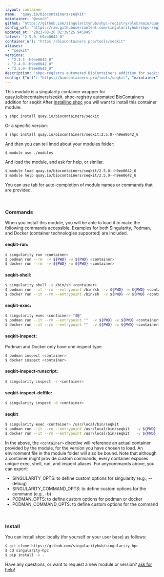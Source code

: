 ```yaml
---
layout: container
name:  "quay.io/biocontainers/seqkit"
maintainer: "@vsoch"
github: "https://github.com/singularityhub/shpc-registry/blob/main/quay.io/biocontainers/seqkit/container.yaml"
config_url: "https://raw.githubusercontent.com/singularityhub/shpc-registry/main/quay.io/biocontainers/seqkit/container.yaml"
updated_at: "2023-08-20 02:39:25.945845"
latest: "2.5.0--h9ee0642_0"
container_url: "https://biocontainers.pro/tools/seqkit"
aliases:
 - "seqkit"
versions:
 - "2.3.1--h9ee0642_0"
 - "2.4.0--h9ee0642_0"
 - "2.5.0--h9ee0642_0"
description: "shpc-registry automated BioContainers addition for seqkit"
config: {"url": "https://biocontainers.pro/tools/seqkit", "maintainer": "@vsoch", "description": "shpc-registry automated BioContainers addition for seqkit", "latest": {"2.5.0--h9ee0642_0": "sha256:0e2d27de945005e56ab9962c4ac03a2de362708efd88fce12284652896193823"}, "tags": {"2.3.1--h9ee0642_0": "sha256:2f3cb2be9909165a153e9b9bef2956d1d7ef7ee4c6f08984ff07f7562c3d7327", "2.4.0--h9ee0642_0": "sha256:515f803edad2f7fafd94daa78251218d094a03f1eb55ebac483c3e040e032f36", "2.5.0--h9ee0642_0": "sha256:0e2d27de945005e56ab9962c4ac03a2de362708efd88fce12284652896193823"}, "docker": "quay.io/biocontainers/seqkit", "aliases": {"seqkit": "/usr/local/bin/seqkit"}}
---
```


This module is a singularity container wrapper for quay.io/biocontainers/seqkit.
shpc-registry automated BioContainers addition for seqkit
After [installing shpc](#install) you will want to install this container module:


```bash
$ shpc install quay.io/biocontainers/seqkit
```

Or a specific version:

```bash
$ shpc install quay.io/biocontainers/seqkit:2.5.0--h9ee0642_0
```

And then you can tell lmod about your modules folder:

```bash
$ module use ./modules
```

And load the module, and ask for help, or similar.

```bash
$ module load quay.io/biocontainers/seqkit/2.5.0--h9ee0642_0
$ module help quay.io/biocontainers/seqkit/2.5.0--h9ee0642_0
```

You can use tab for auto-completion of module names or commands that are provided.

<br>

### Commands

When you install this module, you will be able to load it to make the following commands accessible.
Examples for both Singularity, Podman, and Docker (container technologies supported) are included.

#### seqkit-run:

```bash
$ singularity run <container>
$ podman run --rm  -v ${PWD} -w ${PWD} <container>
$ docker run --rm  -v ${PWD} -w ${PWD} <container>
```

#### seqkit-shell:

```bash
$ singularity shell -s /bin/sh <container>
$ podman run --it --rm --entrypoint /bin/sh  -v ${PWD} -w ${PWD} <container>
$ docker run --it --rm --entrypoint /bin/sh  -v ${PWD} -w ${PWD} <container>
```

#### seqkit-exec:

```bash
$ singularity exec <container> "$@"
$ podman run --it --rm --entrypoint ""  -v ${PWD} -w ${PWD} <container> "$@"
$ docker run --it --rm --entrypoint ""  -v ${PWD} -w ${PWD} <container> "$@"
```

#### seqkit-inspect:

Podman and Docker only have one inspect type.

```bash
$ podman inspect <container>
$ docker inspect <container>
```

#### seqkit-inspect-runscript:

```bash
$ singularity inspect -r <container>
```

#### seqkit-inspect-deffile:

```bash
$ singularity inspect -d <container>
```


#### seqkit

```bash
$ singularity exec <container> /usr/local/bin/seqkit
$ podman run --it --rm --entrypoint /usr/local/bin/seqkit   -v ${PWD} -w ${PWD} <container> -c " $@"
$ docker run --it --rm --entrypoint /usr/local/bin/seqkit   -v ${PWD} -w ${PWD} <container> -c " $@"
```



In the above, the `<container>` directive will reference an actual container provided
by the module, for the version you have chosen to load. An environment file in the
module folder will also be bound. Note that although a container
might provide custom commands, every container exposes unique exec, shell, run, and
inspect aliases. For anycommands above, you can export:

 - SINGULARITY_OPTS: to define custom options for singularity (e.g., --debug)
 - SINGULARITY_COMMAND_OPTS: to define custom options for the command (e.g., -b)
 - PODMAN_OPTS: to define custom options for podman or docker
 - PODMAN_COMMAND_OPTS: to define custom options for the command

<br>

### Install

You can install shpc locally (for yourself or your user base) as follows:

```bash
$ git clone https://github.com/singularityhub/singularity-hpc
$ cd singularity-hpc
$ pip install -e .
```

Have any questions, or want to request a new module or version? [ask for help!](https://github.com/singularityhub/singularity-hpc/issues)